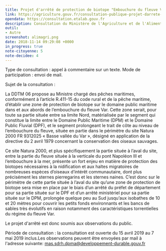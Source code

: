 ```yaml
---
title: Projet d'arrêté de protection de biotope "Embouchure du fleuve Var" sur le domaine publique maritime du département des Alpes-maritimes
link: https://agriculture.gouv.fr/consultation-publique-projet-darrete-de-protection-de-biotope-embouchure-du-fleuve-var-sur-le
opendata: https://consultation.etalab.gouv.fr
description: Consultation du Ministère de l'Agriculture et de l'Alimentation
outil:
- Autre
screenshot: alimagri.png
date: 2018-11-14 09:29:08 +0000
in_progress: true
note-citoyenne: 5
note-decidee: 4
---
```


Type de consultation : appel à commentaire sur un texte.
Mode de participation : envoi de mail.

Sujet de la consultation :

La DDTM 06 propose au Ministre chargé des pêches maritimes, conformément à l’article R.411-15 du code rural et de la pêche maritime, d’établir une zone de protection de biotope sur le domaine public maritime dans et aux abords de l’embouchure du fleuve Var. Cette zone serait, pour toute sa partie située entre sa limite Nord, matérialisée par le segment qui constitue la limite entre le Domaine Public Maritime (DPM) et le Domaine Public Fluvial (DPF), et le segment prolongeant le trait de côte au niveau de l’embouchure du fleuve, située en partie dans le périmètre du site Natura 2000 FR 9312025 « Basse vallée du Var », désigné en application de la directive du 2 avril 1979 concernant la conservation des oiseaux sauvages.

Ce site Natura 2000, et plus spécifiquement la partie située à l’aval du site, entre la partie du fleuve située à la verticale du pont Napoléon III et l’embouchure à la mer, présente un fort enjeu en matière de protection des biotopes nécessaires à la nidification et aux haltes migratoires de nombreuses espèces d’oiseaux d’intérêt communautaire, dont plus précisément les sternes pierregarins et les sternes naines.
C’est donc sur le périmètre de cette partie située à l’aval du site qu’une zone de protection de biotope sera mise en place par le biais d’un arrêté du préfet de département pour sa partie située sur le DPF et d’un arrêté ministériel pour sa partie située sur le DPM, prolongée quelque peu au Sud jusqu’aux isobathes de 10 et 20 mètres pour couvrir les petits fonds environnants et les bancs de sables très évolutifs en raison notamment des caractéristiques torrentielles du régime du fleuve Var.

Le projet d'arrêté est donc soumis aux observations du public.

Période de consultation : la consultation est ouverte du 15 avril 2019 au 7 mai 2019 inclus.Les observations peuvent être envoyées par mail à l'adresse suivante: mas.sdrh.dpma@developpement-durable.gouv.fr
